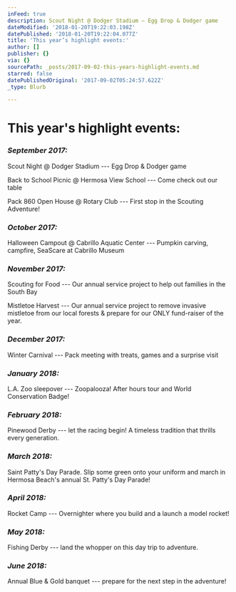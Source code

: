 ```yaml
---
inFeed: true
description: Scout Night @ Dodger Stadium — Egg Drop & Dodger game
dateModified: '2018-01-20T19:22:03.198Z'
datePublished: '2018-01-20T19:22:04.077Z'
title: 'This year’s highlight events:'
author: []
publisher: {}
via: {}
sourcePath: _posts/2017-09-02-this-years-highlight-events.md
starred: false
datePublishedOriginal: '2017-09-02T05:24:57.622Z'
_type: Blurb

---
```

# This year's highlight events:

### _**September 2017:**_

Scout Night @ Dodger Stadium --- Egg Drop & Dodger game

Back to School Picnic @ Hermosa View School --- Come check out our table

Pack 860 Open House @ Rotary Club --- First stop in the Scouting Adventure!

### _**October 2017:**_

Halloween Campout @ Cabrillo Aquatic Center --- Pumpkin carving, campfire, SeaScare at Cabrillo Museum

### _**November 2017:**_

Scouting for Food --- Our annual service project to help out families in the South Bay

Mistletoe Harvest --- Our annual service project to remove invasive mistletoe from our local forests & prepare for our ONLY fund-raiser of the year.

### _**December 2017:**_

Winter Carnival --- Pack meeting with treats, games and a surprise visit

### _**January 2018:**_

L.A. Zoo sleepover --- Zoopalooza! After hours tour and World Conservation Badge!

### _**February 2018:**_

Pinewood Derby --- let the racing begin! A timeless tradition that thrills every generation.

### _**March 2018:**_

Saint Patty's Day Parade. Slip some green onto your uniform and march in Hermosa Beach's annual St. Patty's Day Parade!

### _**April 2018:**_

Rocket Camp --- Overnighter where you build and a launch a model rocket!

### _**May 2018:**_

Fishing Derby --- land the whopper on this day trip to adventure.

### _**June 2018:**_

Annual Blue & Gold banquet --- prepare for the next step in the adventure!